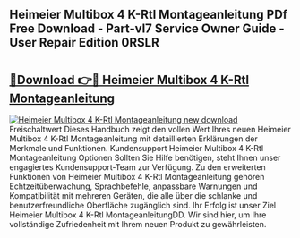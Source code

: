 ## Heimeier Multibox 4 K-Rtl Montageanleitung PDf Free Download - Part-vl7 Service Owner Guide - User Repair Edition 0RSLR

# <h2><a href="http://df79wkj.blite.top/?on=Heimeier+Multibox+4+K-Rtl+Montageanleitung">🔗Download 👉🔴 Heimeier Multibox 4 K-Rtl Montageanleitung</a></h2>

[![Heimeier Multibox 4 K-Rtl Montageanleitung new download](https://i.imgur.com/lujVjoI.png)](http://df79wkj.blite.top/?on=Heimeier+Multibox+4+K-Rtl+Montageanleitung)
Freischaltwert Dieses Handbuch zeigt den vollen Wert Ihres neuen Heimeier Multibox 4 K-Rtl Montageanleitung mit detaillierten Erklärungen der Merkmale und Funktionen. Kundensupport Heimeier Multibox 4 K-Rtl Montageanleitung Optionen Sollten Sie Hilfe benötigen, steht Ihnen unser engagiertes Kundensupport-Team zur Verfügung. Zu den erweiterten Funktionen von Heimeier Multibox 4 K-Rtl Montageanleitung gehören Echtzeitüberwachung, Sprachbefehle, anpassbare Warnungen und Kompatibilität mit mehreren Geräten, die alle über die schlanke und benutzerfreundliche Oberfläche zugänglich sind. Ihr Erfolg ist unser Ziel Heimeier Multibox 4 K-Rtl MontageanleitungDD. Wir sind hier, um Ihre vollständige Zufriedenheit mit Ihrem neuen Produkt zu gewährleisten.
